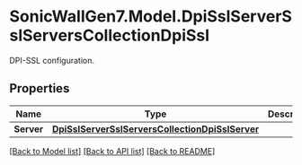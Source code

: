 # SonicWallGen7.Model.DpiSslServerSslServersCollectionDpiSsl
DPI-SSL configuration.

## Properties

Name | Type | Description | Notes
------------ | ------------- | ------------- | -------------
**Server** | [**DpiSslServerSslServersCollectionDpiSslServer**](DpiSslServerSslServersCollectionDpiSslServer.md) |  | [optional] 

[[Back to Model list]](../README.md#documentation-for-models) [[Back to API list]](../README.md#documentation-for-api-endpoints) [[Back to README]](../README.md)

